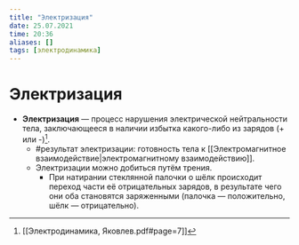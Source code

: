 ```yaml
---
title: "Электризация"
date: 25.07.2021
time: 20:36
aliases: []
tags: [электродинамика]
---
```


# Электризация

- **Электризация** — процесс нарушения электрической нейтральности тела, заключающееся в наличии избытка какого-либо из зарядов (+ или -)[^1]. 
	- #результат электризации: готовность тела к [[Электромагнитное взаимодействие|электромагнитному взаимодействию]].
	- Электризации можно добиться путём трения. 
		- При натирании стеклянной палочки о шёлк происходит переход части её отрицательных зарядов, в результате чего они оба становятся заряженными (палочка — положительно, шёлк — отрицательно).

[^1]: [[Электродинамика, Яковлев.pdf#page=7]]